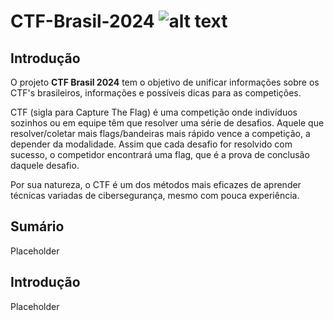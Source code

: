 # CTF-Brasil-2024  ![alt text](https://github.com/jojesd/CTF-Brasil-2024/assets/115670416/c8b5d217-415e-418b-9282-897882462265 "CTF Brasil")

## Introdução

O projeto **CTF Brasil 2024** tem o objetivo de unificar informações sobre os CTF's brasileiros, informações e possíveis dicas para as competições.

CTF (sigla para Capture The Flag) é uma competição onde indivíduos sozinhos ou em equipe têm que resolver uma série de desafios. Aquele que resolver/coletar mais flags/bandeiras mais rápido vence a competição, a depender da modalidade. Assim que cada desafio for resolvido com sucesso, o competidor encontrará uma flag, que é a prova de conclusão daquele desafio. 

Por sua natureza, o CTF é um dos métodos mais eficazes de aprender técnicas variadas de cibersegurança, mesmo com pouca experiência. 

## Sumário

Placeholder

## Introdução

Placeholder
